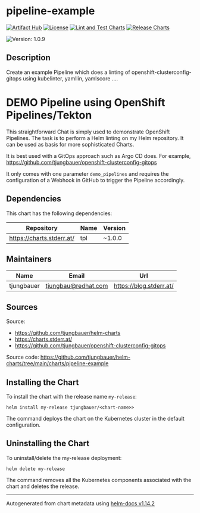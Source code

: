 

# pipeline-example

  [![Artifact Hub](https://img.shields.io/endpoint?url=https://artifacthub.io/badge/repository/openshift-bootstraps)](https://artifacthub.io/packages/search?repo=openshift-bootstraps)
  [![License](https://img.shields.io/badge/License-Apache_2.0-blue.svg)](https://opensource.org/licenses/Apache-2.0)
  [![Lint and Test Charts](https://github.com/tjungbauer/helm-charts/actions/workflows/lint_and_test_charts.yml/badge.svg)](https://github.com/tjungbauer/helm-charts/actions/workflows/lint_and_test_charts.yml)
  [![Release Charts](https://github.com/tjungbauer/helm-charts/actions/workflows/release.yml/badge.svg)](https://github.com/tjungbauer/helm-charts/actions/workflows/release.yml)

  ![Version: 1.0.9](https://img.shields.io/badge/Version-1.0.9-informational?style=flat-square)

 

  ## Description

  Create an example Pipeline which does a linting of openshift-clusterconfig-gitops using kubelinter, yamllin, yamlscore ....

# DEMO Pipeline using OpenShift Pipelines/Tekton

This straightforward Chat is simply used to demonstrate OpenShift Pipelines. The task is to perform a Helm linting on my Helm repository. It can be used as basis for more sophisticated Charts.

It is best used with a GitOps approach such as Argo CD does. For example, https://github.com/tjungbauer/openshift-clusterconfig-gitops

It only comes with one parameter `demo_pipelines` and requires the configuration of a Webhook in GitHub to trigger the Pipeline accordingly.

## Dependencies

This chart has the following dependencies:

| Repository | Name | Version |
|------------|------|---------|
| https://charts.stderr.at/ | tpl | ~1.0.0 |

## Maintainers

| Name | Email | Url |
| ---- | ------ | --- |
| tjungbauer | <tjungbau@redhat.com> | <https://blog.stderr.at/> |

## Sources
Source:
* <https://github.com/tjungbauer/helm-charts>
* <https://charts.stderr.at/>
* <https://github.com/tjungbauer/openshift-clusterconfig-gitops>

Source code: https://github.com/tjungbauer/helm-charts/tree/main/charts/pipeline-example

## Installing the Chart

To install the chart with the release name `my-release`:

```console
helm install my-release tjungbauer/<chart-name>>
```

The command deploys the chart on the Kubernetes cluster in the default configuration.

## Uninstalling the Chart

To uninstall/delete the my-release deployment:

```console
helm delete my-release
```

The command removes all the Kubernetes components associated with the chart and deletes the release.

----------------------------------------------
Autogenerated from chart metadata using [helm-docs v1.14.2](https://github.com/norwoodj/helm-docs/releases/v1.14.2)
